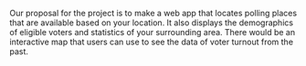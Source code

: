 Our proposal for the project is to make a web app that locates polling places that are available based on your location. It also displays the demographics of eligible voters and statistics of your surrounding area. There would be an interactive map that users can use to see the data of voter turnout from the past.
